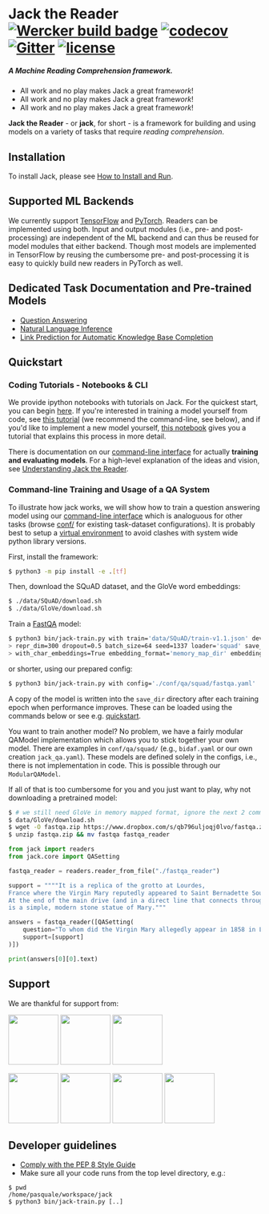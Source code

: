 # Jack the Reader [![Wercker build badge][wercker_badge]][wercker] [![codecov](https://codecov.io/gh/uclmr/jack/branch/master/graph/badge.svg?token=jbZrj9oSmi)](https://codecov.io/gh/uclmr/jack) [![Gitter](https://badges.gitter.im/Join%20Chat.svg)](https://gitter.im/jack-the-reader/Lobby?source=orgpage) [![license](https://img.shields.io/github/license/mashape/apistatus.svg?maxAge=2592000)](https://github.com/uclmr/jack/blob/master/LICENSE)

##### A Machine Reading Comprehension framework.

* All work and no play makes Jack a great frame*work*!
* All work and no play makes Jack a great frame*work*!
* All work and no play makes Jack a great frame*work*!

[wercker_badge]: https://app.wercker.com/status/8ed61192a5b16769a41dc24c30a3bc6a/s/master
[wercker]: https://app.wercker.com/project/byKey/8ed61192a5b16769a41dc24c30a3bc6a
[heres_johnny]: https://upload.wikimedia.org/wikipedia/en/b/bb/The_shining_heres_johnny.jpg

**Jack the Reader** - or **jack**, for short - is a framework for building and using models on a variety of tasks that require *reading comprehension*.

## Installation
To install Jack, please see [How to Install and Run][install]. 

## Supported ML Backends

We currently support [TensorFlow](http://tensorflow.org/) and [PyTorch](http://pytorch.org/).
Readers can be implemented using both. Input and output modules (i.e., pre- and post-processing) are independent of the 
ML backend and can thus be reused for model modules that either backend.
Though most models are implemented in TensorFlow by reusing the cumbersome pre- and post-processing it is easy to
quickly build new readers in PyTorch as well. 

## Dedicated Task Documentation and Pre-trained Models
 
* [Question Answering](/docs/tasks/Extractive_QA.md)
* [Natural Language Inference](/docs/tasks/Natural_Language_Inference.md)
* [Link Prediction for Automatic Knowledge Base Completion](/docs/tasks/Link_Prediction.md)

## Quickstart

### Coding Tutorials - Notebooks & CLI
We provide ipython notebooks with tutorials on Jack. For the quickest start, you can begin [here][quickstart]. If you're interested in training a model yourself from code, see [this tutorial][model_training] (we recommend the command-line, see below), and if you'd like to implement a new model yourself, [this notebook][implementation] gives you a tutorial that explains this process in more detail.

There is documentation on our [command-line interface][cli] for actually **training and evaluating models**.
For a high-level explanation of the ideas and vision, see [Understanding Jack the Reader][understanding].

[quickstart]: notebooks/quick_start.ipynb
[model_training]: notebooks/model_training.ipynb
[implementation]: notebooks/model_implementation.ipynb
[install]: docs/How_to_install_and_run.md
[api]: https://uclmr.github.io/jack/
[notebooks]: notebooks/
[understanding]: docs/Understanding_Jack_the_Reader.md
[cli]: docs/CLI.md

### Command-line Training and Usage of a QA System
To illustrate how jack works, we will show how to train a question answering
model using our [command-line interface][cli] which is analoguous for other tasks (browse [conf/](./conf/) for existing task-dataset configurations).
It is probably best to setup a [virtual environment](https://docs.python.org/3/library/venv.html) to avoid
clashes with system wide python library versions.

First, install the framework:

```bash
$ python3 -m pip install -e .[tf]
```

Then, download the SQuAD dataset, and the GloVe word embeddings:

```bash
$ ./data/SQuAD/download.sh
$ ./data/GloVe/download.sh
```

Train a [FastQA][fastqa] model:

```bash
$ python3 bin/jack-train.py with train='data/SQuAD/train-v1.1.json' dev='data/SQuAD/dev-v1.1.json' reader='fastqa_reader' \
> repr_dim=300 dropout=0.5 batch_size=64 seed=1337 loader='squad' save_dir='./fastqa_reader' epochs=20 \
> with_char_embeddings=True embedding_format='memory_map_dir' embedding_file='data/GloVe/glove.840B.300d.memory_map_dir' vocab_from_embeddings=True
```

or shorter, using our prepared config:

```bash
$ python3 bin/jack-train.py with config='./conf/qa/squad/fastqa.yaml'
```

A copy of the model is written into the `save_dir` directory after each
training epoch when performance improves. These can be loaded using the commands below or see e.g.
[quickstart].

You want to train another model? No problem, we have a fairly modular QAModel implementation which allows you to stick
together your own model. There are examples in `conf/qa/squad/` (e.g., `bidaf.yaml` or our own creation `jack_qa.yaml`).
These models are defined solely in the configs, i.e., there is not implementation in code.
This is possible through our `ModularQAModel`.

If all of that is too cumbersome for you and you just want to play, why not downloading a pretrained model:

```bash
$ # we still need GloVe in memory mapped format, ignore the next 2 commands if already downloaded and transformed
$ data/GloVe/download.sh
$ wget -O fastqa.zip https://www.dropbox.com/s/qb796uljoqj0lvo/fastqa.zip?dl=1
$ unzip fastqa.zip && mv fastqa fastqa_reader
```

```python
from jack import readers
from jack.core import QASetting

fastqa_reader = readers.reader_from_file("./fastqa_reader")

support = """"It is a replica of the grotto at Lourdes, 
France where the Virgin Mary reputedly appeared to Saint Bernadette Soubirous in 1858. 
At the end of the main drive (and in a direct line that connects through 3 statues and the Gold Dome), 
is a simple, modern stone statue of Mary."""

answers = fastqa_reader([QASetting(
    question="To whom did the Virgin Mary allegedly appear in 1858 in Lourdes France?",
    support=[support]
)])

print(answers[0][0].text)
```
[fastqa]: https://arxiv.org/abs/1703.04816
[tf_summaries]: https://www.tensorflow.org/get_started/summaries_and_tensorboard
[quick_start]: notebooks/quick_start.ipynb
[cli]: docs/CLI.md

## Support
We are thankful for support from:

<a href="http://mr.cs.ucl.ac.uk/"><img src="http://mr.cs.ucl.ac.uk/images/uclmr_logo_round.png" width="100px"></a>
<a href="http://www.softwarecampus.de/start/df"><img src="https://idw-online.de/de/newsimage?id=186901&size=screen" width="100px"></a>
<a href="http://ec.europa.eu/research/mariecurieactions/funded-projects/career-integration-grants_en"><img src="https://upload.wikimedia.org/wikipedia/commons/thumb/8/84/European_Commission.svg/2000px-European_Commission.svg.png" width="100px"></a>

<a href="http://bloomsbury.ai/"><img src="https://www.dropbox.com/s/7hdb42azs03hbve/logo_text_square.png?raw=1" width="100px"></a>
<a href="https://www.dfki.de/web"><img src="https://www.dfki.de/web/presse/bildmaterial/dfki-logo-e-schrift.jpg" width="100px"></a>
<a href="http://www.pgafamilyfoundation.org"><img src="https://portlandmercado.files.wordpress.com/2013/02/pgaff_pms.jpg" width="100px"></a>
<a href="http://summa-project.eu/"><img src="http://summa-project.eu/wp-content/uploads/2017/04/summalogofinal.png" width="100px"></a>

## Developer guidelines

- [Comply with the PEP 8 Style Guide][pep8]
- Make sure all your code runs from the top level directory, e.g.:

```shell
$ pwd
/home/pasquale/workspace/jack
$ python3 bin/jack-train.py [..]
```

[pep8]: https://www.python.org/dev/peps/pep-0008/
